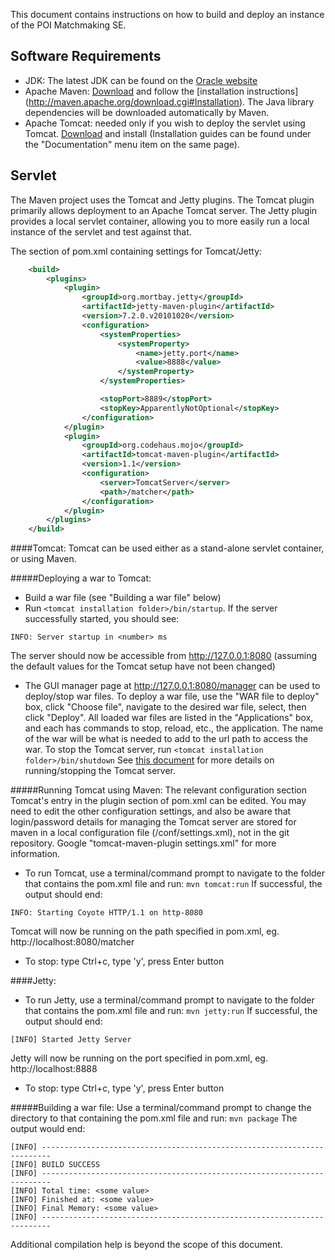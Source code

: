 This document contains instructions on how to build and deploy an instance of the POI Matchmaking SE.

Software Requirements
---------------------

* JDK: The latest JDK can be found on the [Oracle website](http://www.oracle.com/technetwork/java/javase/downloads/index.html)
* Apache Maven: [Download](http://maven.apache.org/download.cgi) and follow the [installation instructions] (http://maven.apache.org/download.cgi#Installation). The Java library dependencies will be downloaded automatically by 
Maven. 
* Apache Tomcat: needed only if you wish to deploy the servlet using Tomcat. [Download](http://tomcat.apache.org/) and install (Installation guides can be found under the "Documentation" 
menu item on the same page). 

Servlet
-------

The Maven project uses the Tomcat and Jetty plugins.  The Tomcat plugin primarily allows deployment to an Apache 
Tomcat server.  The Jetty plugin provides a local servlet container, allowing you to more easily run a local 
instance of the servlet and test against that.

The section of pom.xml containing settings for Tomcat/Jetty:
```xml
	<build>
        <plugins>
            <plugin>
                <groupId>org.mortbay.jetty</groupId>
                <artifactId>jetty-maven-plugin</artifactId>
                <version>7.2.0.v20101020</version>
                <configuration>
                    <systemProperties>
                        <systemProperty>
                            <name>jetty.port</name>
                            <value>8888</value>
                        </systemProperty>
                    </systemProperties>

                    <stopPort>8889</stopPort>
                    <stopKey>ApparentlyNotOptional</stopKey>
                </configuration>
            </plugin>
            <plugin>
                <groupId>org.codehaus.mojo</groupId>
                <artifactId>tomcat-maven-plugin</artifactId>
                <version>1.1</version>
                <configuration>
                    <server>TomcatServer</server>
                    <path>/matcher</path>
                </configuration>
            </plugin>
        </plugins>
    </build>
```

####Tomcat:
Tomcat can be used either as a stand-alone servlet container, or using Maven.

#####Deploying a war to Tomcat:
* Build a war file (see "Building a war file" below)
* Run ```<tomcat installation folder>/bin/startup```. If the server successfully started, you should see:
```
INFO: Server startup in <number> ms
````
The server should now be accessible from http://127.0.0.1:8080 (assuming the default values for the Tomcat setup have not been changed)

* The GUI manager page at http://127.0.0.1:8080/manager can be used to deploy/stop war files. To deploy a war file, use the "WAR file 
to deploy" box, click "Choose file", navigate to the desired war file, select, then click "Deploy". All loaded war 
files are listed in the "Applications" box, and each has commands to stop, reload, etc., the application. The name of the war will
be what is needed to add to the url path to access the war.
To stop the Tomcat server, run ```<tomcat installation folder>/bin/shutdown```
See [this document](http://tomcat.apache.org/tomcat-4.1-doc/RUNNING.txt) for more details on running/stopping the Tomcat server.

#####Running Tomcat using Maven:
The relevant configuration section Tomcat's entry in the plugin section of pom.xml can be edited. You may need to edit the other configuration settings, 
and also be aware that login/password details for managing the Tomcat server are stored for maven in a local configuration file (<maven installation folder>/conf/settings.xml), 
not in the git repository. Google "tomcat-maven-plugin settings.xml" for more information.

* To run Tomcat, use a terminal/command prompt to navigate to the folder that contains the pom.xml file and run:
```mvn tomcat:run```
If successful, the output should end:
```
INFO: Starting Coyote HTTP/1.1 on http-8080
```
Tomcat will now be running on the path specified in pom.xml, eg. http://localhost:8080/matcher
* To stop: type Ctrl+c, type 'y', press Enter button

####Jetty:
* To run Jetty, use a terminal/command prompt to navigate to the folder that contains the pom.xml file and run: 
```mvn jetty:run```
If successful, the output should end:
```
[INFO] Started Jetty Server
```
Jetty will now be running on the port specified in pom.xml, eg. http://localhost:8888
* To stop: type Ctrl+c, type 'y', press Enter button


#####Building a war file: 
Use a terminal/command prompt to change the directory to that containing the pom.xml file and run: ```mvn package```
The output would end:
```
[INFO] ------------------------------------------------------------------------
[INFO] BUILD SUCCESS
[INFO] ------------------------------------------------------------------------
[INFO] Total time: <some value>
[INFO] Finished at: <some value>
[INFO] Final Memory: <some value>
[INFO] ------------------------------------------------------------------------
```
Additional compilation help is beyond the scope of this document.